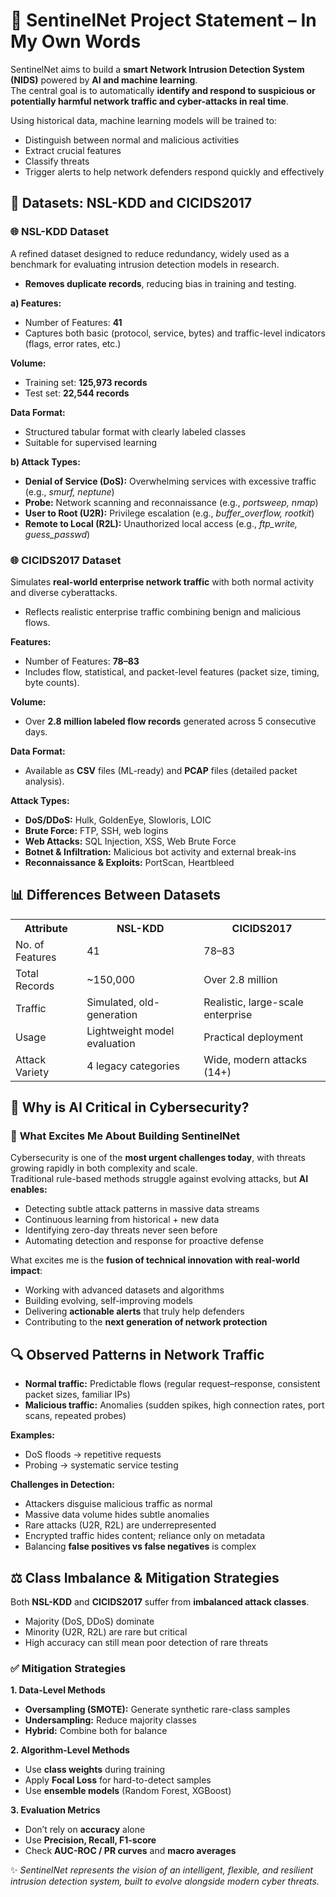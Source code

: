<h1>🔐 SentinelNet Project Statement – In My Own Words</h1>

<p>
SentinelNet aims to build a <b>smart Network Intrusion Detection System (NIDS)</b> powered by <b>AI and machine learning</b>.<br>
The central goal is to automatically <b>identify and respond to suspicious or potentially harmful network traffic and cyber-attacks in real time</b>.
</p>

<p>Using historical data, machine learning models will be trained to:</p>
<ul>
<li>Distinguish between normal and malicious activities</li>
<li>Extract crucial features</li>
<li>Classify threats</li>
<li>Trigger alerts to help network defenders respond quickly and effectively</li>
</ul>

<h2>📂 <b>Datasets: NSL-KDD and CICIDS2017</b></h2>

<h3>🌐 <b>NSL-KDD Dataset</b></h3>
<p>A refined dataset designed to reduce redundancy, widely used as a benchmark for evaluating intrusion detection models in research.</p>

<ul>
<li><b>Removes duplicate records</b>, reducing bias in training and testing.</li>
</ul>

<p><b>a) Features:</b></p>
<ul>
<li>Number of Features: <b>41</b></li>
<li>Captures both basic (protocol, service, bytes) and traffic-level indicators (flags, error rates, etc.)</li>
</ul>

<p><b>Volume:</b></p>
<ul>
<li>Training set: <b>125,973 records</b></li>
<li>Test set: <b>22,544 records</b></li>
</ul>

<p><b>Data Format:</b></p>
<ul>
<li>Structured tabular format with clearly labeled classes</li>
<li>Suitable for supervised learning</li>
</ul>

<p><b>b) Attack Types:</b></p>
<ul>
<li><b>Denial of Service (DoS):</b> Overwhelming services with excessive traffic (e.g., <i>smurf, neptune</i>)</li>
<li><b>Probe:</b> Network scanning and reconnaissance (e.g., <i>portsweep, nmap</i>)</li>
<li><b>User to Root (U2R):</b> Privilege escalation (e.g., <i>buffer_overflow, rootkit</i>)</li>
<li><b>Remote to Local (R2L):</b> Unauthorized local access (e.g., <i>ftp_write, guess_passwd</i>)</li>
</ul>

<h3>🌐 <b>CICIDS2017 Dataset</b></h3>
<p>Simulates <b>real-world enterprise network traffic</b> with both normal activity and diverse cyberattacks.</p>

<ul>
<li>Reflects realistic enterprise traffic combining benign and malicious flows.</li>
</ul>

<p><b>Features:</b></p>
<ul>
<li>Number of Features: <b>78–83</b></li>
<li>Includes flow, statistical, and packet-level features (packet size, timing, byte counts).</li>
</ul>

<p><b>Volume:</b></p>
<ul>
<li>Over <b>2.8 million labeled flow records</b> generated across 5 consecutive days.</li>
</ul>

<p><b>Data Format:</b></p>
<ul>
<li>Available as <b>CSV</b> files (ML-ready) and <b>PCAP</b> files (detailed packet analysis).</li>
</ul>

<p><b>Attack Types:</b></p>
<ul>
<li><b>DoS/DDoS:</b> Hulk, GoldenEye, Slowloris, LOIC</li>
<li><b>Brute Force:</b> FTP, SSH, web logins</li>
<li><b>Web Attacks:</b> SQL Injection, XSS, Web Brute Force</li>
<li><b>Botnet & Infiltration:</b> Malicious bot activity and external break-ins</li>
<li><b>Reconnaissance & Exploits:</b> PortScan, Heartbleed</li>
</ul>

<h2>📊 <b>Differences Between Datasets</b></h2>

<table>
<tr>
<th>Attribute</th>
<th>NSL-KDD</th>
<th>CICIDS2017</th>
</tr>
<tr>
<td>No. of Features</td>
<td>41</td>
<td>78–83</td>
</tr>
<tr>
<td>Total Records</td>
<td>~150,000</td>
<td>Over 2.8 million</td>
</tr>
<tr>
<td>Traffic</td>
<td>Simulated, old-generation</td>
<td>Realistic, large-scale enterprise</td>
</tr>
<tr>
<td>Usage</td>
<td>Lightweight model evaluation</td>
<td>Practical deployment</td>
</tr>
<tr>
<td>Attack Variety</td>
<td>4 legacy categories</td>
<td>Wide, modern attacks (14+)</td>
</tr>
</table>

<h2>🔐 <b>Why is AI Critical in Cybersecurity?</b></h2>
<h3>🚀 <b>What Excites Me About Building SentinelNet</b></h3>

<p>
Cybersecurity is one of the <b>most urgent challenges today</b>, with threats growing rapidly in both complexity and scale.<br>
Traditional rule-based methods struggle against evolving attacks, but <b>AI enables:</b>
</p>

<ul>
<li>Detecting subtle attack patterns in massive data streams</li>
<li>Continuous learning from historical + new data</li>
<li>Identifying zero-day threats never seen before</li>
<li>Automating detection and response for proactive defense</li>
</ul>

<p>What excites me is the <b>fusion of technical innovation with real-world impact</b>:</p>
<ul>
<li>Working with advanced datasets and algorithms</li>
<li>Building evolving, self-improving models</li>
<li>Delivering <b>actionable alerts</b> that truly help defenders</li>
<li>Contributing to the <b>next generation of network protection</b></li>
</ul>

<h2>🔍 <b>Observed Patterns in Network Traffic</b></h2>

<ul>
<li><b>Normal traffic:</b> Predictable flows (regular request–response, consistent packet sizes, familiar IPs)</li>
<li><b>Malicious traffic:</b> Anomalies (sudden spikes, high connection rates, port scans, repeated probes)</li>
</ul>

<p><b>Examples:</b></p>
<ul>
<li>DoS floods → repetitive requests</li>
<li>Probing → systematic service testing</li>
</ul>

<p><b>Challenges in Detection:</b></p>
<ul>
<li>Attackers disguise malicious traffic as normal</li>
<li>Massive data volume hides subtle anomalies</li>
<li>Rare attacks (U2R, R2L) are underrepresented</li>
<li>Encrypted traffic hides content; reliance only on metadata</li>
<li>Balancing <b>false positives vs false negatives</b> is complex</li>
</ul>

<h2>⚖️ <b>Class Imbalance & Mitigation Strategies</b></h2>

<p>
Both <b>NSL-KDD</b> and <b>CICIDS2017</b> suffer from <b>imbalanced attack classes</b>.
</p>
<ul>
<li>Majority (DoS, DDoS) dominate</li>
<li>Minority (U2R, R2L) are rare but critical</li>
<li>High accuracy can still mean poor detection of rare threats</li>
</ul>

<h3>✅ <b>Mitigation Strategies</b></h3>

<p><b>1. Data-Level Methods</b></p>
<ul>
<li><b>Oversampling (SMOTE):</b> Generate synthetic rare-class samples</li>
<li><b>Undersampling:</b> Reduce majority classes</li>
<li><b>Hybrid:</b> Combine both for balance</li>
</ul>

<p><b>2. Algorithm-Level Methods</b></p>
<ul>
<li>Use <b>class weights</b> during training</li>
<li>Apply <b>Focal Loss</b> for hard-to-detect samples</li>
<li>Use <b>ensemble models</b> (Random Forest, XGBoost)</li>
</ul>

<p><b>3. Evaluation Metrics</b></p>
<ul>
<li>Don’t rely on <b>accuracy</b> alone</li>
<li>Use <b>Precision, Recall, F1-score</b></li>
<li>Check <b>AUC-ROC / PR curves</b> and <b>macro averages</b></li>
</ul>

<p>✨ <i>SentinelNet represents the vision of an intelligent, flexible, and resilient intrusion detection system, built to evolve alongside modern cyber threats.</i></p>
